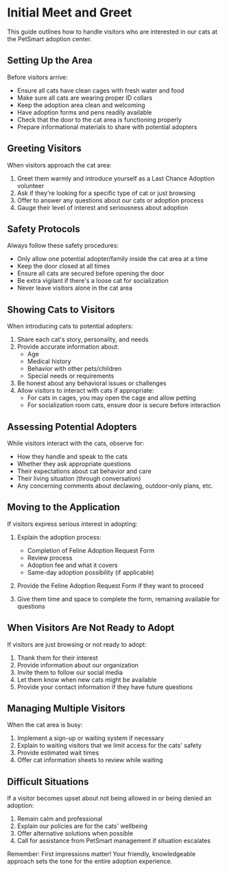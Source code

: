 # Initial Meet and Greet

This guide outlines how to handle visitors who are interested in our cats at the PetSmart adoption center.

## Setting Up the Area

Before visitors arrive:

- Ensure all cats have clean cages with fresh water and food
- Make sure all cats are wearing proper ID collars
- Keep the adoption area clean and welcoming
- Have adoption forms and pens readily available
- Check that the door to the cat area is functioning properly
- Prepare informational materials to share with potential adopters

## Greeting Visitors

When visitors approach the cat area:

1. Greet them warmly and introduce yourself as a Last Chance Adoption volunteer
2. Ask if they're looking for a specific type of cat or just browsing
3. Offer to answer any questions about our cats or adoption process
4. Gauge their level of interest and seriousness about adoption

## Safety Protocols

Always follow these safety procedures:

- Only allow one potential adopter/family inside the cat area at a time
- Keep the door closed at all times
- Ensure all cats are secured before opening the door
- Be extra vigilant if there's a loose cat for socialization
- Never leave visitors alone in the cat area

## Showing Cats to Visitors

When introducing cats to potential adopters:

1. Share each cat's story, personality, and needs
2. Provide accurate information about:
   - Age
   - Medical history
   - Behavior with other pets/children
   - Special needs or requirements
3. Be honest about any behavioral issues or challenges
4. Allow visitors to interact with cats if appropriate:
   - For cats in cages, you may open the cage and allow petting
   - For socialization room cats, ensure door is secure before interaction

## Assessing Potential Adopters

While visitors interact with the cats, observe for:

- How they handle and speak to the cats
- Whether they ask appropriate questions
- Their expectations about cat behavior and care
- Their living situation (through conversation)
- Any concerning comments about declawing, outdoor-only plans, etc.

## Moving to the Application

If visitors express serious interest in adopting:

1. Explain the adoption process:
   - Completion of Feline Adoption Request Form
   - Review process
   - Adoption fee and what it covers
   - Same-day adoption possibility (if applicable)

2. Provide the Feline Adoption Request Form if they want to proceed

3. Give them time and space to complete the form, remaining available for questions

## When Visitors Are Not Ready to Adopt

If visitors are just browsing or not ready to adopt:

1. Thank them for their interest
2. Provide information about our organization
3. Invite them to follow our social media
4. Let them know when new cats might be available
5. Provide your contact information if they have future questions

## Managing Multiple Visitors

When the cat area is busy:

1. Implement a sign-up or waiting system if necessary
2. Explain to waiting visitors that we limit access for the cats' safety
3. Provide estimated wait times
4. Offer cat information sheets to review while waiting

## Difficult Situations

If a visitor becomes upset about not being allowed in or being denied an adoption:

1. Remain calm and professional
2. Explain our policies are for the cats' wellbeing
3. Offer alternative solutions when possible
4. Call for assistance from PetSmart management if situation escalates

Remember: First impressions matter! Your friendly, knowledgeable approach sets the tone for the entire adoption experience. 